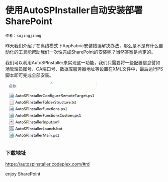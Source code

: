# 使用AutoSPInstaller自动安装部署SharePoint
    作者：sujingjiang

昨天我们介绍了在离线模式下AppFabric安装错误解决办法，那么是不是有什么自动化的工具能帮助我们一次性完成SharePoint的安装呢？当然答案是肯定的。

我们可以利用AutoSPInstaller来实现这一功能，我们只需要将一些配置信息譬如场管理员账号、CA端口号、数据库服务器地址等设置在XML文件中，最后运行PS脚本即可完成全部安装。

![](imgs/20150508.001.png)

### 下载地址

https://autospinstaller.codeplex.com/#rd

enjoy SharePoint
